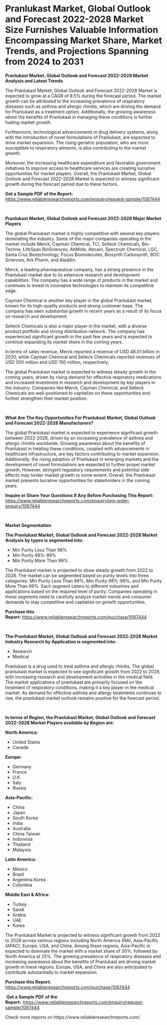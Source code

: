 <p><h1>Pranlukast Market, Global Outlook and Forecast 2022-2028 Market Size Furnishes Valuable Information Encompassing Market Share, Market Trends, and Projections Spanning from 2024 to 2031</h1></p><p><strong>Pranlukast Market, Global Outlook and Forecast 2022-2028 Market Analysis and Latest Trends</strong></p>
<p><p>The Pranlukast Market, Global Outlook and Forecast 2022-2028 Market is expected to grow at a CAGR of 8.5% during the forecast period. The market growth can be attributed to the increasing prevalence of respiratory diseases such as asthma and allergic rhinitis, which are driving the demand for Pranlukast as a treatment option. Additionally, the growing awareness about the benefits of Pranlukast in managing these conditions is further fueling market growth.</p><p>Furthermore, technological advancements in drug delivery systems, along with the introduction of novel formulations of Pranlukast, are expected to drive market expansion. The rising geriatric population, who are more susceptible to respiratory ailments, is also contributing to the market growth.</p><p>Moreover, the increasing healthcare expenditure and favorable government initiatives to improve access to healthcare services are creating lucrative opportunities for market players. Overall, the Pranlukast Market, Global Outlook and Forecast 2022-2028 Market is expected to witness significant growth during the forecast period due to these factors.</p></p>
<p><strong>Get a Sample PDF of the Report:&nbsp;</strong> <a href="https://www.reliableresearchreports.com/enquiry/request-sample/1067444">https://www.reliableresearchreports.com/enquiry/request-sample/1067444</a></p>
<p>&nbsp;</p>
<p><strong>Pranlukast Market, Global Outlook and Forecast 2022-2028 Major Market Players</strong></p>
<p><p>The global Pranlukast market is highly competitive with several key players dominating the industry. Some of the major companies operating in the market include Merck, Cayman Chemical, TCI, Selleck Chemicals, Bio-Techne, LifeSpan BioSciences, AbMole, Abcam, Spectrum Chemical, LGC, Santa Cruz Biotechnology, Focus Biomolecules, Biosynth Carbosynth, BOC Sciences, Ark Pharm, and Aladdin.</p><p>Merck, a leading pharmaceutical company, has a strong presence in the Pranlukast market due to its extensive research and development capabilities. The company has a wide range of products in the market and continues to invest in innovative technologies to maintain its competitive edge.</p><p>Cayman Chemical is another key player in the global Pranlukast market, known for its high-quality products and strong customer base. The company has seen substantial growth in recent years as a result of its focus on research and development.</p><p>Selleck Chemicals is also a major player in the market, with a diverse product portfolio and strong distribution network. The company has experienced significant growth in the past few years and is expected to continue expanding its market share in the coming years.</p><p>In terms of sales revenue, Merck reported a revenue of USD 48.01 billion in 2020, while Cayman Chemical and Selleck Chemicals reported revenues of USD 300 million and USD 150 million, respectively.</p><p>The global Pranlukast market is expected to witness steady growth in the coming years, driven by rising demand for effective respiratory medications and increased investment in research and development by key players in the industry. Companies like Merck, Cayman Chemical, and Selleck Chemicals are well-positioned to capitalize on these opportunities and further strengthen their market position.</p></p>
<p>&nbsp;</p>
<p><strong>What Are The Key Opportunities For Pranlukast Market, Global Outlook and Forecast 2022-2028 Manufacturers?</strong></p>
<p><p>The global Pranlukast market is expected to experience significant growth between 2022-2028, driven by an increasing prevalence of asthma and allergic rhinitis worldwide. Growing awareness about the benefits of Pranlukast in treating these conditions, coupled with advancements in healthcare infrastructure, are key factors contributing to market expansion. Additionally, the rising adoption of Pranlukast in emerging markets and the development of novel formulations are expected to further propel market growth. However, stringent regulatory requirements and potential side effects may hinder market growth to some extent. Overall, the Pranlukast market presents lucrative opportunities for stakeholders in the coming years.</p></p>
<p><strong>Inquire or Share Your Questions If Any Before Purchasing This Report:</strong> <a href="https://www.reliableresearchreports.com/enquiry/pre-order-enquiry/1067444">https://www.reliableresearchreports.com/enquiry/pre-order-enquiry/1067444</a></p>
<p>&nbsp;</p>
<p><strong>Market Segmentation</strong></p>
<p><strong>The Pranlukast Market, Global Outlook and Forecast 2022-2028 Market Analysis by types is segmented into:</strong></p>
<p><ul><li>Min Purity Less Than 98%</li><li>Min Purity 98%-99%</li><li>Min Purity More Than 99%</li></ul></p>
<p><p>The Pranlukast market is projected to show steady growth from 2022 to 2028. The market can be segmented based on purity levels into three categories: Min Purity Less Than 98%, Min Purity 98%-99%, and Min Purity More Than 99%. Each segment caters to different industries and applications based on the required level of purity. Companies operating in these segments need to carefully analyze market trends and consumer demands to stay competitive and capitalize on growth opportunities.</p></p>
<p><strong>Purchase this Report:&nbsp;</strong><a href="https://www.reliableresearchreports.com/purchase/1067444">https://www.reliableresearchreports.com/purchase/1067444</a></p>
<p>&nbsp;</p>
<p><strong>The Pranlukast Market, Global Outlook and Forecast 2022-2028 Market Industry Research by Application is segmented into:</strong></p>
<p><ul><li>Research</li><li>Medical</li></ul></p>
<p><p>Pranlukast is a drug used to treat asthma and allergic rhinitis. The global pranlukast market is expected to see significant growth from 2022 to 2028, with increasing research and development activities in the medical field. The market applications of pranlukast are primarily focused on the treatment of respiratory conditions, making it a key player in the medical market. As demand for effective asthma and allergy treatments continues to rise, the pranlukast market outlook remains positive for the forecast period.</p></p>
<p>&nbsp;</p>
<p><strong>In terms of Region, the Pranlukast Market, Global Outlook and Forecast 2022-2028 Market Players available by Region are:</strong></p>
<p>
    <p> <strong> North America: </strong>
        <ul>
            <li>United States</li>
            <li>Canada</li>
        </ul>
        </p> 
    <p> <strong> Europe: </strong>
        <ul>
            <li>Germany</li>
            <li>France</li>
            <li>U.K.</li>
            <li>Italy</li>
            <li>Russia</li>
        </ul>
        </p> 
    <p> <strong> Asia-Pacific: </strong>
        <ul>
            <li>China</li>
            <li>Japan</li>
            <li>South Korea</li>
            <li>India</li>
            <li>Australia</li>
            <li>China Taiwan</li>
            <li>Indonesia</li>
            <li>Thailand</li>
            <li>Malaysia</li>
        </ul>
        </p> 
    <p> <strong> Latin America: </strong>
        <ul>
            <li>Mexico</li>
            <li>Brazil</li>
            <li>Argentina Korea</li>
            <li>Colombia</li>
        </ul>
        </p> 
    <p> <strong> Middle East & Africa: </strong>
        <ul>
            <li>Turkey</li>
            <li>Saudi</li>
            <li>Arabia</li>
            <li>UAE</li>
            <li>Korea</li>
        </ul>
    </p>
    </p>
<p><p>The Pranlukast Market is projected to witness significant growth from 2022 to 2028 across various regions including North America (NA), Asia-Pacific (APAC), Europe, USA, and China. Among these regions, Asia-Pacific is expected to dominate the market with a market share of 30%, followed by North America at 25%. The growing prevalence of respiratory diseases and increasing awareness about the benefits of Pranlukast are driving market growth in these regions. Europe, USA, and China are also anticipated to contribute substantially to market expansion.</p></p>
<p><strong>Purchase this Report: </strong><a href="https://www.reliableresearchreports.com/purchase/1067444">https://www.reliableresearchreports.com/purchase/1067444</a></p>
<p>&nbsp;<strong>Get a Sample PDF of the Report:&nbsp;&nbsp;</strong><a href="https://www.reliableresearchreports.com/enquiry/request-sample/1067444">https://www.reliableresearchreports.com/enquiry/request-sample/1067444</a></p>
<p><strong></strong></p>
<p>Check more reports on https://www.reliableresearchreports.com/</p>